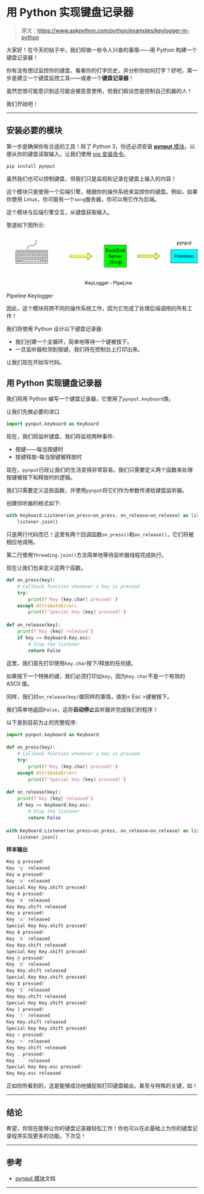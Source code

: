 # 用 Python 实现键盘记录器

> 原文：<https://www.askpython.com/python/examples/keylogger-in-python>

大家好！在今天的帖子中，我们将做一些令人兴奋的事情——用 Python 构建一个键盘记录器！

你有没有想过监控你的键盘，看看你的打字历史，并分析你如何打字？好吧，第一步是建立一个键盘监控工具——或者一个**键盘记录器**！

虽然您很可能意识到这可能会被恶意使用，但我们假设您是控制自己机器的人！

我们开始吧！

* * *

## 安装必要的模块

第一步是确保你有合适的工具！除了 Python 3，你还必须安装 [**pynput** 模块](https://pynput.readthedocs.io/en/latest/)，以便从你的键盘读取输入。让我们使用 [pip 安装命令](https://www.askpython.com/python-modules/python-pip)。

```py
pip install pynput

```

虽然我们也可以控制键盘，但我们只是监视和记录在键盘上输入的内容！

这个模块只是使用一个后端引擎，根据你的操作系统来监控你的键盘。例如，如果你使用 Linux，你可能有一个`xorg`服务器，你可以用它作为后端。

这个模块与后端引擎交互，从键盘获取输入。

管道如下图所示:

![Pipeline Keylogger](img/fc30ef308e70090345fea65c9a941d50.png)

Pipeline Keylogger

因此，这个模块将跨不同的操作系统工作，因为它完成了处理后端调用的所有工作！

我们将使用 Python 设计以下键盘记录器:

*   我们创建一个主循环，简单地等待一个键被按下。
*   一旦监听器检测到按键，我们将在控制台上打印出来。

让我们现在开始写代码。

## 用 Python 实现键盘记录器

我们将用 Python 编写一个键盘记录器，它使用了`pynput.keyboard`类。

让我们先做必要的进口

```py
import pynput.keyboard as Keyboard

```

现在，我们将监听键盘，我们将监视两种事件:

*   按键——每当按键时
*   按键释放–每当按键被释放时

现在，`pynput`已经让我们的生活变得非常容易。我们只需要定义两个函数来处理按键被按下和释放时的逻辑。

我们只需要定义这些函数，并使用`pynput`将它们作为参数传递给键盘监听器。

创建侦听器的格式如下:

```py
with Keyboard.Listener(on_press=on_press, on_release=on_release) as listener:
	listener.join()

```

只是两行代码而已！这里有两个回调函数`on_press()`和`on_release()`，它们将被相应地调用。

第二行使用`Threading.join()`方法简单地等待监听器线程完成执行。

现在让我们也来定义这两个函数。

```py
def on_press(key):
	# Callback function whenever a key is pressed
	try:
		print(f'Key {key.char} pressed!')
	except AttributeError:
		print(f'Special Key {key} pressed!')

def on_release(key):
	print(f'Key {key} released')
	if key == Keyboard.Key.esc:
		# Stop the listener
		return False

```

这里，我们首先打印使用`key.char`按下/释放的任何键。

如果按下一个特殊的键，我们必须打印出`key`，因为`key.char`不是一个有效的 ASCII 值。

同样，我们对`on_release(key)`做同样的事情，直到< Esc >键被按下。

我们简单地返回`False`，这将**自动停止**监听器并完成我们的程序！

以下是到目前为止的完整程序:

```py
import pynput.keyboard as Keyboard

def on_press(key):
	# Callback function whenever a key is pressed
	try:
		print(f'Key {key.char} pressed!')
	except AttributeError:
		print(f'Special Key {key} pressed!')

def on_release(key):
	print(f'Key {key} released')
	if key == Keyboard.Key.esc:
		# Stop the listener
		return False

with Keyboard.Listener(on_press=on_press, on_release=on_release) as listener:
	listener.join()

```

**样本输出**

```py
Key q pressed!
Key 'q' released
Key w pressed!
Key 'w' released
Special Key Key.shift pressed!
Key A pressed!
Key 'A' released
Key Key.shift released
Key a pressed!
Key 'a' released
Special Key Key.shift pressed!
Key A pressed!
Key 'A' released
Key Key.shift released
Special Key Key.shift pressed!
Key @ pressed!
Key '@' released
Key Key.shift released
Special Key Key.shift pressed!
Key $ pressed!
Key '$' released
Key Key.shift released
Special Key Key.shift pressed!
Key ) pressed!
Key ')' released
Key Key.shift released
Special Key Key.shift pressed!
Key > pressed!
Key '>' released
Key Key.shift released
Key . pressed!
Key '.' released
Special Key Key.esc pressed!
Key Key.esc released

```

正如你所看到的，这是能够成功地捕捉和打印键盘输出，甚至与特殊的关键，如<shift>！</shift>

* * *

## 结论

希望，你现在能够让你的键盘记录器轻松工作！你也可以在此基础上为你的键盘记录程序实现更多的功能。下次见！

* * *

## 参考

*   [pynput 模块](https://pynput.readthedocs.io/en/latest/keyboard.html)文档

* * *
